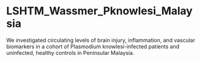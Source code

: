 # LSHTM_Wassmer_Pknowlesi_Malaysia
We investigated circulating levels of brain injury, inflammation, and vascular biomarkers in a cohort of Plasmodium knowlesi-infected patients and uninfected, healthy controls in Peninsular Malaysia.
